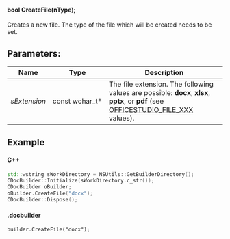 #### bool CreateFile(nType);

Creates a new file. The type of the file which will be created needs to be set.

## Parameters:

| Name         | Type             | Description                                                                                                                                                                                            |
| ------------ | ---------------- | ------------------------------------------------------------------------------------------------------------------------------------------------------------------------------------------------------ |
| *sExtension* | const wchar\_t\* | The file extension. The following values are possible: **docx**, **xlsx**, **pptx**, or **pdf** (see [OFFICESTUDIO\_FILE\_XXX](../../../../Builder%20App/Overview/index.md#format-types) values). |

## Example

#### C++

```c++
std::wstring sWorkDirectory = NSUtils::GetBuilderDirectory();
CDocBuilder::Initialize(sWorkDirectory.c_str());
CDocBuilder oBuilder;
oBuilder.CreateFile("docx");
CDocBuilder::Dispose();
```

#### .docbuilder

```
builder.CreateFile("docx");
```
